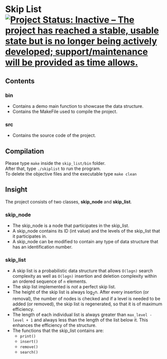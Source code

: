 # Skip List [![Project Status: Inactive – The project has reached a stable, usable state but is no longer being actively developed; support/maintenance will be provided as time allows.](https://www.repostatus.org/badges/latest/inactive.svg)](https://www.repostatus.org/#inactive)


## Contents
### bin
- Contains a demo main function to showcase the data structure.
- Contains the MakeFile used to compile the project.
### src
- Contains the source code of the project.
## Compilation
Please type `make` inside the `skip_list/bin` folder.\
After that, type `./skiplist` to run the program.\
To delete the objective files and the executable type `make clean`
## Insight
The project consists of two classes, **skip_node** and **skip_list**.
### skip_node
- The skip_node is a node that participates in the skip_list.
- A skip_node contains its ID (int value) and the levels of the skip_list that it participates in.
- A skip_node can be modified to contain any type of data structure that has an identification number.
### skip_list
- A skip list is a probabilistic data structure that allows `O(logn)` search complexity as well as `O(logn)` insertion and deletion complexity within an ordered sequence of `n` elements.
- The skip list implemented is *not* a perfect skip list.
- The height of the skip list is always log<sub>2</sub>n. After every insertion (or removal), the number of nodes is checked and if a level is needed to be added (or removed), the skip list is regenerated, so that it is of maximum efficiency.
- The length of each individual list is always greater than `max_level - level + 1` and always less than the length of the list below it. This enhances the efficiency of the structure.
- The functions that the skip_list contains are:
   - `print()`
   - `insert()`
   - `remove()`
   - `search()`
